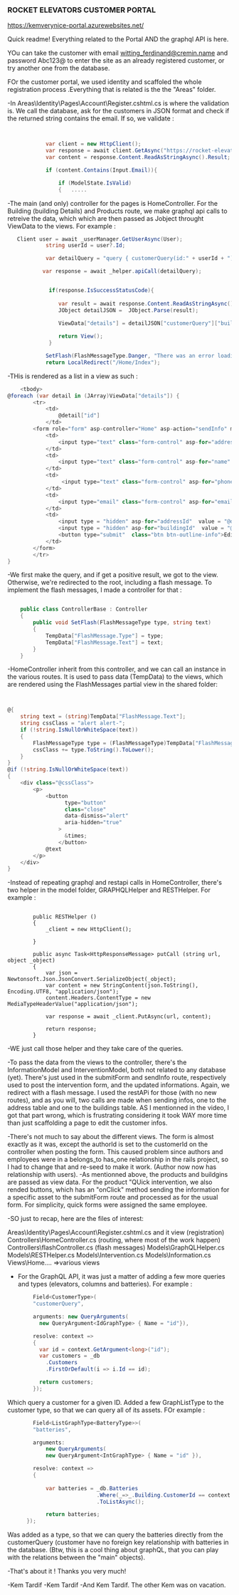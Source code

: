 ### ROCKET ELEVATORS CUSTOMER PORTAL ####

https://kemverynice-portal.azurewebsites.net/

Quick readme! Everything related to the Portal AND the graphql API is here. 

YOu can take the customer with email witting_ferdinand@cremin.name and password Abc123@ to enter the site as an already registered customer, or try another one from the database.

FOr the customer portal, we used identity and scaffoled the whole registration process .Everything that is related is the the "Areas" folder.

-In Areas\Identity\Pages\Account\Register.cshtml.cs is where the validation is. We call the database, ask for the customers in JSON format and check if the returned string 
contains the email. If so, we validate :

```csharp


            var client = new HttpClient();
            var response = await client.GetAsync("https://rocket-elevators-rest-api.azurewebsites.net/api/customers");
            var content = response.Content.ReadAsStringAsync().Result;

            if (content.Contains(Input.Email)){

                if (ModelState.IsValid)
                {   .....
```

-The main (and only) controller for the pages is HomeController. For the Building (building Details) and Products route, we make graphql api calls to retreive the data, which 
which are then passed as Jobject throught ViewData to the views. For example :

```csharp
   Client user = await _userManager.GetUserAsync(User);
            string userId = user?.Id;

            var detailQuery = "query { customerQuery(id:" + userId + "){buildings{id admContactPhone admContactMail admContactName address{id address1}}}}";

           var response = await _helper.apiCall(detailQuery);


             if(response.IsSuccessStatusCode){
                
                var result = await response.Content.ReadAsStringAsync();
                JObject detailJSON =  JObject.Parse(result);

                ViewData["details"] = detailJSON["customerQuery"]["buildings"];
           
                return View();
             }

            SetFlash(FlashMessageType.Danger, "There was an error loading your page.");
            return LocalRedirect("/Home/Index");
```
-THis is rendered as a list in a view as such :

```csharp
    <tbody>
@foreach (var detail in (JArray)ViewData["details"]) {
        <tr>
            <td>
                @detail["id"]
            </td>
        <form role="form" asp-controller="Home" asp-action="sendInfo" method="post">
            <td>
                <input type="text" class="form-control" asp-for="address" aria-describedby="emailHelp" value = "@detail["address"]["address1"]" >
            </td>
            <td>
                <input type="text" class="form-control" asp-for="name" aria-describedby="emailHelp" value = "@detail["admContactName"]" >
            </td>
            <td>
                 <input type="text" class="form-control" asp-for="phone" aria-describedby="emailHelp" value = "@detail["admContactPhone"]" >
            </td>
            <td>
                <input type="email" class="form-control" asp-for="email" aria-describedby="emailHelp" value = "@detail["admContactMail"]" >
            </td>
            <td>
                <input type = "hidden" asp-for="addressId"  value = "@detail["address"]["id"]" >
                <input type = "hidden" asp-for="buildingId"  value = "@detail["id"]" >
                <button type="submit"  class="btn btn-outline-info">Edit Info</button>
            </td>
        </form>
        </tr>
}

```
-We first make the query, and if get a positive result, we got to the view. Otherwise, we're redirected to the root, including a flash message. To implement the flash
messages, I made a controller for that :

```csharp

    public class ControllerBase : Controller
    {
        public void SetFlash(FlashMessageType type, string text)
        {
            TempData["FlashMessage.Type"] = type;
            TempData["FlashMessage.Text"] = text;
        }
    }
```

-HomeController inherit from this controller, and we can call an instance in the various routes. It is used to pass data (TempData) to the views, which are rendered using the 
FlashMessages partial view in the shared folder:
```csharp


@{
    string text = (string)TempData["FlashMessage.Text"];
    string cssClass = "alert alert-";
    if (!string.IsNullOrWhiteSpace(text))
    {
        FlashMessageType type = (FlashMessageType)TempData["FlashMessage.Type"];
        cssClass += type.ToString().ToLower();
    }
}
@if (!string.IsNullOrWhiteSpace(text))
{
    <div class="@cssClass">
        <p>
            <button
                  type="button"
                  class="close"
                  data-dismiss="alert"
                  aria-hidden="true"
                >
                  &times;
                </button>
            @text
        </p>
    </div>
}
```

-Instead of repeating graphql and restapi calls in HomeController, there's two helper in the model folder, GRAPHQLHelper and RESTHelper. For example :

```chsarp

        public RESTHelper ()
        {
            _client = new HttpClient();
 
        }

        public async Task<HttpResponseMessage> putCall (string url, object _object)
        {
            var json = Newtonsoft.Json.JsonConvert.SerializeObject(_object);
            var content = new StringContent(json.ToString(), Encoding.UTF8, "application/json");
            content.Headers.ContentType = new MediaTypeHeaderValue("application/json");

            var response = await _client.PutAsync(url, content);

            return response;
        }
```
-WE just call those helper and they take care of the queries.

-To pass the data from the views to the controller, there's the InformationModel and InterventionModel, both not related to any database (yet). There's just used 
in the submitForm and sendInfo route, respectively used to post the intervention form, and the updated informations. Again, we redirect with a flash message. 
I used the restAPi for those (with no new routes), and as you will, two calls are made when sending infos, one to the address table and one to the buildings table.
AS I mentionned in the video, I got that part wrong, which is frustrating considering it took WAY more time than just scaffolding a page to edit the customer infos. 

-There's not much to say about the different views. The form is almost exactly as it was, except the authorId is set to the customerId on the controller when posting the form.
This caused problem since authors and employees were in a belongs_to has_one relationship in the rails project, so I had to change that and re-seed to make it work. (Author now 
now has relationship with users).
-As mentionned above, the products and buildgins are passed as view data. For the product "QUick intervention, we also rended buttons, which has an "onClick" method sending the
information for a specific asset to the submitForm route and processed as for the usual form. For simplicity, quick forms were assigned the same employee.

-SO just to recap, here are the files of interest:

Areas\Identity\Pages\Account\Register.cshtml.cs and it view (registration)
Controllers\HomeController.cs (routing, where most of the work happen)
Controllers\flashController.cs (flash messages)
Models\GraphQLHelper.cs
Models\RESTHelper.cs
Models\Intervention.cs
Models\Information.cs
Views\Home\.... =>various views

- For the GraphQL API, it was just a matter of adding a few more queries and types (elevators, columns and batteries). For example :

```csharp
        Field<CustomerType>(
        "customerQuery",

        arguments: new QueryArguments(
          new QueryArgument<IdGraphType> { Name = "id"}),

        resolve: context =>
        {
          var id = context.GetArgument<long>("id");
          var customers = _db
            .Customers
            .FirstOrDefault(i => i.Id == id);

          return customers;
        });
```
Which query a customer for a given ID. Added a few GraphListType to the customer type, so that we can query all of its assets. FOr example : 
```csharp
        Field<ListGraphType<BatteryType>>(
        "batteries",

        arguments: 
            new QueryArguments(
            new QueryArgument<IntGraphType> { Name = "id" }),

        resolve: context => 
        {
            
            var batteries = _db.Batteries
                            .Where(_=>_.Building.CustomerId == context.Source.Id)
                            .ToListAsync();

            return batteries;
      });
```
Was added as a type, so that we can query the batteries directly from the customerQuery (customer have no foreign key relationship with batteries in the database.
(Btw, this is a cool thing about graphQL, that you can play with the relations between the "main" objects).


-That's about it ! Thanks you very much!


-Kem Tardif
-Kem Tardif
-And Kem Tardif. The other Kem was on vacation.

